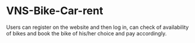 # VNS-Bike-Car-rent
Users can register on the website and then log in, can check of availability of bikes and book the bike of his/her choice and pay accordingly.
